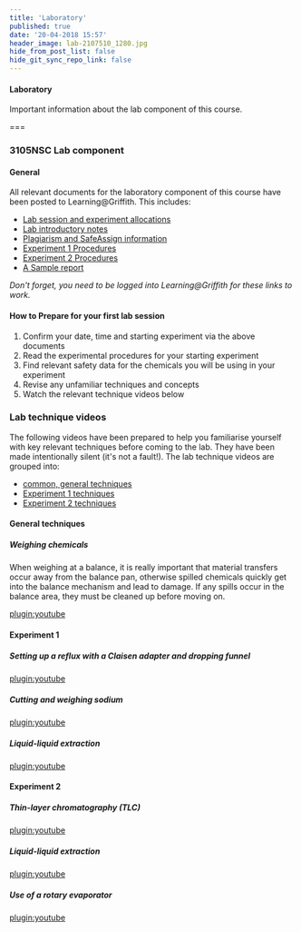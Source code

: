 ```yaml
---
title: 'Laboratory'
published: true
date: '20-04-2018 15:57'
header_image: lab-2107510_1280.jpg
hide_from_post_list: false
hide_git_sync_repo_link: false
---
```


#### Laboratory
Important information about the lab component of this course.  

===

### 3105NSC Lab component  

#### General  

All relevant documents for the laboratory component of this course have been posted to Learning@Griffith. This includes:  
- [Lab session and experiment allocations](https://bblearn.griffith.edu.au/bbcswebdav/xid-24474684_1)  
- [Lab introductory notes](https://bblearn.griffith.edu.au/bbcswebdav/xid-24474691_1)  
- [Plagiarism and SafeAssign information](https://bblearn.griffith.edu.au/bbcswebdav/xid-24474700_1)  
- [Experiment 1 Procedures](https://bblearn.griffith.edu.au/bbcswebdav/xid-24475002_1)  
- [Experiment 2 Procedures](https://bblearn.griffith.edu.au/bbcswebdav/xid-24519310_1)  
- [A Sample report](https://bblearn.griffith.edu.au/bbcswebdav/xid-24475019_1)  

_Don't forget, you need to be logged into Learning@Griffith for these links to work._  

#### How to Prepare for your first lab session  

1. Confirm your date, time and starting experiment via the above documents
1. Read the experimental procedures for your starting experiment
1. Find relevant safety data for the chemicals you will be using in your experiment  
1. Revise any unfamiliar techniques and concepts  
1. Watch the relevant technique videos below  

### Lab technique videos  

The following videos have been prepared to help you familiarise yourself with key relevant techniques before coming to the lab. They have been made intentionally silent (it's not a fault!). The lab technique videos are grouped into:  

- [common, general techniques](#general-techniques)
- [Experiment 1 techniques](#experiment-1)
- [Experiment 2 techniques](#experiment-2)

#### General techniques  

##### Weighing chemicals  
When weighing at a balance, it is really important that material transfers occur away from the balance pan, otherwise spilled chemicals quickly get into the balance mechanism and lead to damage. If any spills occur in the balance area, they must be cleaned up before moving on.  

[plugin:youtube](https://youtu.be/2zTRdT-0pGA)  

#### Experiment 1  

##### Setting up a reflux with a Claisen adapter and dropping funnel  
[plugin:youtube](https://youtu.be/2KgWXsdcmDw)  

##### Cutting and weighing sodium  
[plugin:youtube](https://youtu.be/-0uHNloxBVc)  

##### Liquid-liquid extraction  
[plugin:youtube](https://youtu.be/vo042jiDKIc)  


#### Experiment 2  

##### Thin-layer chromatography (TLC)  
[plugin:youtube](https://youtu.be/aJ2fYYKEfAI)  

##### Liquid-liquid extraction  
[plugin:youtube](https://youtu.be/vo042jiDKIc)  

##### Use of a rotary evaporator  
[plugin:youtube](https://youtu.be/hnZITE86wqA)  
